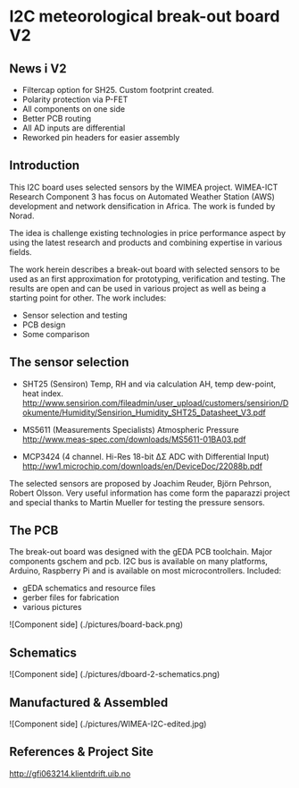
I2C meteorological break-out board V2
====================================

News i V2
---------
* Filtercap option for SH25. Custom footprint created.
* Polarity protection via P-FET
* All components on one side 
* Better PCB routing
* All AD inputs are differential
* Reworked pin headers for easier assembly


Introduction
------------
This I2C board uses selected sensors by the WIMEA project. WIMEA-ICT 
Research Component 3 has focus on Automated Weather Station  (AWS) 
development and network densification in Africa. The work is funded 
by Norad. 

The idea is challenge existing technologies in price performance aspect
by using the latest research and products and combining expertise in
various fields.

The work herein describes a break-out board with selected sensors to be
used as an first approximation for prototyping, verification and testing.
The results are open and can be used in various project as well as being 
a starting point for other. The work includes:

* Sensor selection and testing
* PCB design
* Some comparison

The sensor selection
--------------------

* SHT25 (Sensiron)  Temp, RH and via calculation AH, temp dew-point, heat index.
http://www.sensirion.com/fileadmin/user_upload/customers/sensirion/Dokumente/Humidity/Sensirion_Humidity_SHT25_Datasheet_V3.pdf

* MS5611 (Measurements Specialists) Atmospheric Pressure
http://www.meas-spec.com/downloads/MS5611-01BA03.pdf

* MCP3424 (4 channel. Hi-Res 18-bit ΔΣ ADC with Differential Input)
http://ww1.microchip.com/downloads/en/DeviceDoc/22088b.pdf

The selected sensors are proposed by Joachim Reuder, Björn Pehrson, Robert 
Olsson. Very useful information has come form the paparazzi project and special thanks to Martin Mueller for testing the pressure sensors.


The PCB
--------
The break-out board was designed with the gEDA PCB toolchain. Major components
gschem and pcb. I2C bus is available on many platforms, Arduino, Raspberry Pi and is available on most microcontrollers. Included:

* gEDA schematics and resource files
* gerber files for fabrication
* various pictures

![Component side] (./pictures/board-back.png)


Schematics
-----------
![Component side] (./pictures/dboard-2-schematics.png)


Manufactured & Assembled
------------------------
![Component side] (./pictures/WIMEA-I2C-edited.jpg)


References & Project Site
--------------------------
http://gfi063214.klientdrift.uib.no

